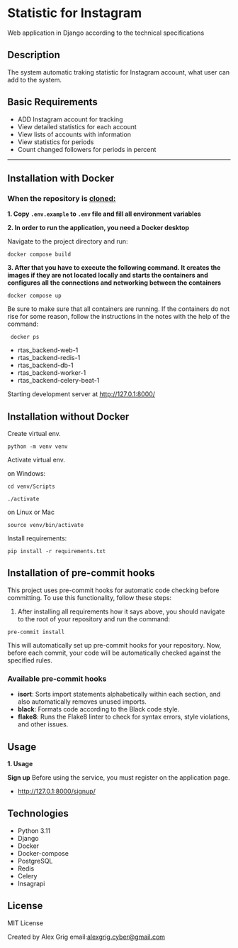 
# Statistic for Instagram
Web application in Django according to the technical specifications

## Description
The system automatic traking statistic for Instagram account, 
what user can add to the system.

## Basic Requirements
  - ADD Instagram account for tracking
  - View detailed statistics for each account
  - View lists of accounts with information
  - View statistics for periods
  - Count changed followers for periods in percent


---
## Installation with Docker

<h3>When the repository is <u>cloned:</u></h3>


**1. Copy `.env.example` to `.env` file and fill all environment variables**

**2. In order to run the application, you need a Docker desktop**

Navigate to the project directory and run:

   ```shell
   docker compose build
   ```
   
**3. After that you have to execute the following command. 
   It creates the images if they are not located locally and starts the containers and configures 
   all the connections and networking between the containers**


   ```shell
   docker compose up
   ```
Be sure to make sure that all containers are running. 
If the containers do not rise for some reason, follow the instructions in the notes
with the help of the command: 
   ```shell
    docker ps
  ```
    
   - rtas_backend-web-1
   - rtas_backend-redis-1
   - rtas_backend-db-1
   - rtas_backend-worker-1
   - rtas_backend-celery-beat-1

Starting development server at  http://127.0.1:8000/
  
## Installation without Docker

Create virtual env.

   ```shell
   python -m venv venv
   ```
  
   Activate virtual env.
   
   on Windows: 
   ```shell
   cd venv/Scripts
   ```
   ```shell
   ./activate
   ```
  on Linux or Mac
   ```shell
   source venv/bin/activate
   ```
   Install requirements:
   ```shell
   pip install -r requirements.txt
   ```
 
## Installation of pre-commit hooks

This project uses pre-commit hooks for automatic code checking before committing. To use this functionality, follow these steps:

   1. After installing all requirements how it says above, you should navigate to the root of your repository and run the command:


   ```shell
   pre-commit install
   ```    

This will automatically set up pre-commit hooks for your repository. Now, before each commit, your code will be automatically checked against the specified rules.

### Available pre-commit hooks

- **isort**: Sorts import statements alphabetically within each section, and also automatically removes unused imports.
- **black**: Formats code according to the Black code style.
- **flake8**: Runs the Flake8 linter to check for syntax errors, style violations, and other issues.

## Usage

**1. Usage**

 **Sign up**
   Before using the service, you must register on the application page.
 - http://127.0.1:8000/signup/



## Technologies
 - Python 3.11
 - Django 
 - Docker 
 - Docker-compose
 - PostgreSQL
 - Redis
 - Celery
 - Insagrapi


## License
MIT License

Created by Alex Grig
email:alexgrig.cyber@gmail.com
